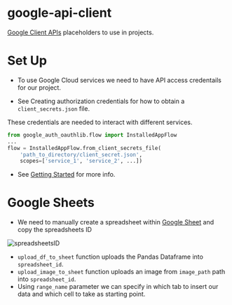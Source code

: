 # google-api-client

[Google Client APIs](https://github.com/googleapis/google-api-python-client) placeholders to use in projects.

# Set Up

* To use Google Cloud services we need to have API access credentails for our project.

* See Creating authorization credentials for how to obtain a `client_secrets.json` file.

These credentials are needed to interact with different services.

```python
from google_auth_oauthlib.flow import InstalledAppFlow
...
flow = InstalledAppFlow.from_client_secrets_file(
    'path_to_directory/client_secret.json',
    scopes=['service_1', 'service_2', ...])
```
  

* See [Getting Started](https://googleapis.github.io/google-api-python-client/docs/start.html) for more info.

# Google Sheets

* We need to manually create a spreadsheet within [Google Sheet](https://docs.google.com/spreadsheets/u/0/) and copy the spreadsheets ID

![spreadsheetsID](https://github.com/user-attachments/assets/0e9446c4-c03e-45c3-bf4b-5ec0d0b317b4)

* `upload_df_to_sheet` function uploads the Pandas Dataframe into `spreadsheet_id`.
* `upload_image_to_sheet` function uploads an image from `image_path` path into `spreadsheet_id`.
*  Using `range_name` parameter we can specify in which tab to insert our data and which cell to take as starting point.
